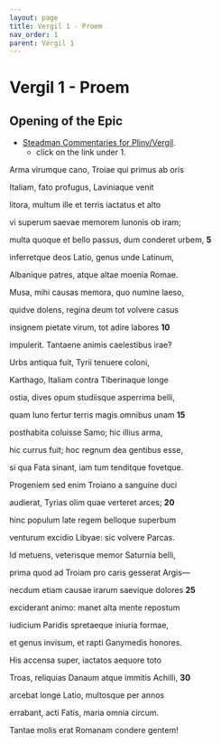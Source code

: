 ```yaml
---
layout: page
title: Vergil 1 - Proem
nav_order: 1
parent: Vergil 1
---
```


# Vergil 1 - Proem

## Opening of the Epic

- [Steadman Commentaries for Pliny/Vergil](https://geoffreysteadman.com/ap-pliny-and-vergil).
     - click on the link under 1.


Arma virumque cano, Troiae qui primus ab oris

Italiam, fato profugus, Laviniaque venit

litora, multum ille et terris iactatus et alto

vi superum saevae memorem Iunonis ob iram;

multa quoque et bello passus, dum conderet urbem,               **5**

inferretque deos Latio, genus unde Latinum,

Albanique patres, atque altae moenia Romae.

Musa, mihi causas memora, quo numine laeso,

quidve dolens, regina deum tot volvere casus

insignem pietate virum, tot adire labores                                   **10**

impulerit. Tantaene animis caelestibus irae?

Urbs antiqua fuit, Tyrii tenuere coloni,

Karthago, Italiam contra Tiberinaque longe

ostia, dives opum studiisque asperrima belli,

quam Iuno fertur terris magis omnibus unam                           **15**

posthabita coluisse Samo; hic illius arma,

hic currus fuit; hoc regnum dea gentibus esse,

si qua Fata sinant, iam tum tenditque fovetque.

Progeniem sed enim Troiano a sanguine duci

audierat, Tyrias olim quae verteret arces;                                   **20**

hinc populum late regem belloque superbum

venturum excidio Libyae: sic volvere Parcas.

Id metuens, veterisque memor Saturnia belli,

prima quod ad Troiam pro caris gesserat Argis—

necdum etiam causae irarum saevique dolores                          **25**

exciderant animo: manet alta mente repostum

iudicium Paridis spretaeque iniuria formae,

et genus invisum, et rapti Ganymedis honores.

His accensa super, iactatos aequore toto

Troas, reliquias Danaum atque immitis Achilli,                          **30**

arcebat longe Latio, multosque per annos

errabant, acti Fatis, maria omnia circum.

Tantae molis erat Romanam condere gentem!
